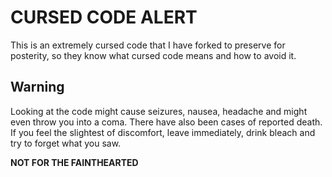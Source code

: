 # CURSED CODE ALERT

This is an extremely cursed code that I have forked to preserve for posterity, so they know what cursed code means and how to avoid it.

## Warning

Looking at the code might cause seizures, nausea, headache and might even throw you into a coma. There have also been cases of reported death. If you feel the slightest of discomfort, leave immediately, drink bleach and try to forget what you saw.

**NOT FOR THE FAINTHEARTED**
